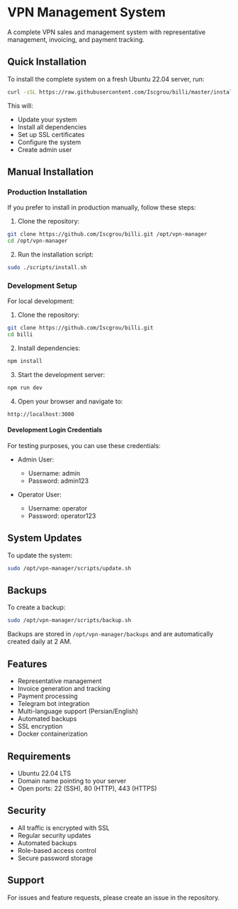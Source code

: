 # VPN Management System

A complete VPN sales and management system with representative management, invoicing, and payment tracking.

## Quick Installation

To install the complete system on a fresh Ubuntu 22.04 server, run:

```bash
curl -sSL https://raw.githubusercontent.com/Iscgrou/billi/master/install.sh | sudo bash
```

This will:
- Update your system
- Install all dependencies
- Set up SSL certificates
- Configure the system
- Create admin user

## Manual Installation

### Production Installation

If you prefer to install in production manually, follow these steps:

1. Clone the repository:
```bash
git clone https://github.com/Iscgrou/billi.git /opt/vpn-manager
cd /opt/vpn-manager
```

2. Run the installation script:
```bash
sudo ./scripts/install.sh
```

### Development Setup

For local development:

1. Clone the repository:
```bash
git clone https://github.com/Iscgrou/billi.git
cd billi
```

2. Install dependencies:
```bash
npm install
```

3. Start the development server:
```bash
npm run dev
```

4. Open your browser and navigate to:
```
http://localhost:3000
```

#### Development Login Credentials

For testing purposes, you can use these credentials:

- Admin User:
  - Username: admin
  - Password: admin123

- Operator User:
  - Username: operator
  - Password: operator123

## System Updates

To update the system:
```bash
sudo /opt/vpn-manager/scripts/update.sh
```

## Backups

To create a backup:
```bash
sudo /opt/vpn-manager/scripts/backup.sh
```

Backups are stored in `/opt/vpn-manager/backups` and are automatically created daily at 2 AM.

## Features

- Representative management
- Invoice generation and tracking
- Payment processing
- Telegram bot integration
- Multi-language support (Persian/English)
- Automated backups
- SSL encryption
- Docker containerization

## Requirements

- Ubuntu 22.04 LTS
- Domain name pointing to your server
- Open ports: 22 (SSH), 80 (HTTP), 443 (HTTPS)

## Security

- All traffic is encrypted with SSL
- Regular security updates
- Automated backups
- Role-based access control
- Secure password storage

## Support

For issues and feature requests, please create an issue in the repository.

